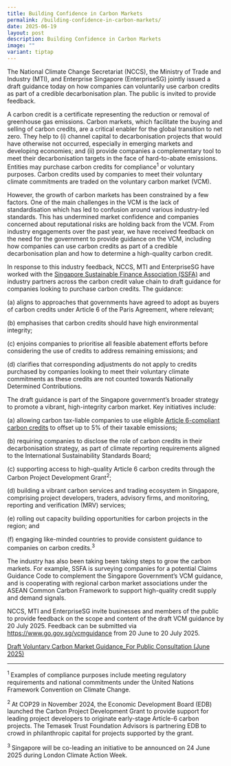 ```yaml
---
title: Building Confidence in Carbon Markets
permalink: /building-confidence-in-carbon-markets/
date: 2025-06-19
layout: post
description: Building Confidence in Carbon Markets
image: ""
variant: tiptap
---
```

<p>The National Climate Change Secretariat (NCCS), the Ministry of Trade
and Industry (MTI), and Enterprise Singapore (EnterpriseSG) jointly issued
a draft guidance today on how companies can voluntarily use carbon credits
as part of a credible decarbonisation plan. The public is invited to provide
feedback.</p>
<p>A carbon credit is a certificate representing the reduction or removal
of greenhouse gas emissions. Carbon markets, which facilitate the buying
and selling of carbon credits, are a critical enabler for the global transition
to net zero. They help to (i) channel capital to decarbonisation projects
that would have otherwise not occurred, especially in emerging markets
and developing economies; and (ii) provide companies a complementary tool
to meet their decarbonisation targets in the face of hard-to-abate emissions.
Entities may purchase carbon credits for compliance<sup>1</sup> or voluntary
purposes. Carbon credits used by companies to meet their voluntary climate
commitments are traded on the voluntary carbon market (VCM).</p>
<p>However, the growth of carbon markets has been constrained by a few factors.
One of the main challenges in the VCM is the lack of standardisation which
has led to confusion around various industry-led standards. This has undermined
market confidence and companies concerned about reputational risks are
holding back from the VCM. From industry engagements over the past year,
we have received feedback on the need for the government to provide guidance
on the VCM, including how companies can use carbon credits as part of a
credible decarbonisation plan and how to determine a high-quality carbon
credit.</p>
<p>In response to this industry feedback, NCCS, MTI and EnterpriseSG have
worked with the <a href="https://www.ssfa.org.sg/" rel="noopener nofollow" target="_blank">Singapore Sustainable Finance Association (SSFA)</a> and
industry partners across the carbon credit value chain to draft guidance
for companies looking to purchase carbon credits. The guidance:</p>
<p>(a) aligns to approaches that governments have agreed to adopt as buyers
of carbon credits under Article 6 of the Paris Agreement, where relevant;</p>
<p>(b) emphasises that carbon credits should have high environmental integrity;</p>
<p>(c) enjoins companies to prioritise all feasible abatement efforts before
considering the use of credits to address remaining emissions; and</p>
<p>(d) clarifies that corresponding adjustments do not apply to credits purchased
by companies looking to meet their voluntary climate commitments as these
credits are not counted towards Nationally Determined Contributions.</p>
<p>The draft guidance is part of the Singapore government’s broader strategy
to promote a vibrant, high-integrity carbon market. Key initiatives include:</p>
<p>(a) allowing carbon tax-liable companies to use eligible <a href="https://www.carbonmarkets-cooperation.gov.sg/" rel="noopener nofollow" target="_blank">Article 6-compliant carbon credits</a> to
offset up to 5% of their taxable emissions;</p>
<p>(b) requiring companies to disclose the role of carbon credits in their
decarbonisation strategy, as part of climate reporting requirements aligned
to the International Sustainability Standards Board;</p>
<p>(c) supporting access to high-quality Article 6 carbon credits through
the Carbon Project Development Grant<sup>2</sup>;</p>
<p>(d) building a vibrant carbon services and trading ecosystem in Singapore,
comprising project developers, traders, advisory firms, and monitoring,
reporting and verification (MRV) services;</p>
<p>(e) rolling out capacity building opportunities for carbon projects in
the region; and</p>
<p>(f) engaging like-minded countries to provide consistent guidance to companies
on carbon credits.<sup>3</sup>
</p>
<p>The industry has also been taking been taking steps to grow the carbon
markets. For example, SSFA is surveying companies for a potential Claims
Guidance Code to complement the Singapore Government’s VCM guidance, and
is cooperating with regional carbon market associations under the ASEAN
Common Carbon Framework to support high-quality credit supply and demand
signals.</p>
<p>NCCS, MTI and EnterpriseSG invite businesses and members of the public
to provide feedback on the scope and content of the draft VCM guidance
by 20 July 2025. Feedback can be submitted via <a href="https://www.go.gov.sg/vcmguidance" rel="noopener nofollow" target="_blank">https://www.go.gov.sg/vcmguidance</a> from
20 June to 20 July 2025.</p>
<p></p>
<p><a href="/files/docs/default-source/default-document-library/Draft_Voluntary_Carbon_Market_Guidance_For_Public_Consultation__June_2025_.pdf" rel="noopener nofollow" target="_blank">Draft Voluntary Carbon Market Guidance_For Public Consultation (June 2025)</a>
</p>
<hr>
<p><sup>1 </sup>Examples of compliance purposes include meeting regulatory
requirements and national commitments under the United Nations Framework
Convention on Climate Change.</p>
<p><sup>2 </sup>At COP29 in November 2024, the Economic Development Board
(EDB) launched the Carbon Project Development Grant to provide support
for leading project developers to originate early-stage Article-6 carbon
projects. The Temasek Trust Foundation Advisors is partnering EDB to crowd
in philanthropic capital for projects supported by the grant.</p>
<p><sup>3 </sup>Singapore will be co-leading an initiative to be announced
on 24 June 2025 during London Climate Action Week.</p>